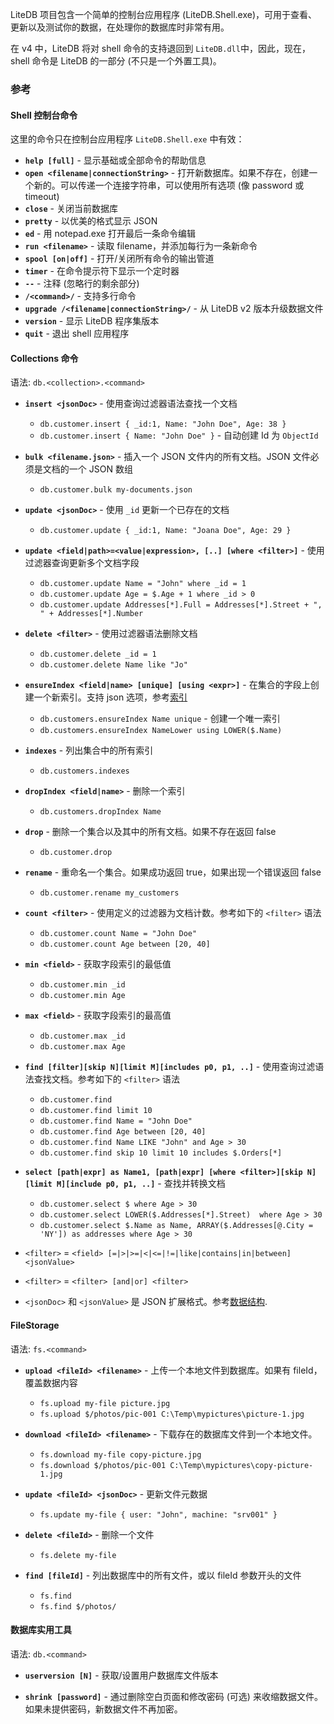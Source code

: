 LiteDB 项目包含一个简单的控制台应用程序 (LiteDB.Shell.exe)，可用于查看、更新以及测试你的数据，在处理你的数据库时非常有用。

在 v4 中，LiteDB 将对 shell 命令的支持退回到 `LiteDB.dll`中，因此，现在，shell 命令是 LiteDB 的一部分 (不只是一个外置工具)。

### 参考

#### Shell 控制台命令

这里的命令只在控制台应用程序 `LiteDB.Shell.exe` 中有效：

- **`help [full]`** - 显示基础或全部命令的帮助信息
- **`open <filename|connectionString>`** - 打开新数据库。如果不存在，创建一个新的。可以传递一个连接字符串，可以使用所有选项 (像 password 或 timeout)
- **`close`** - 关闭当前数据库
- **`pretty`** - 以优美的格式显示 JSON
- **`ed`** - 用 notepad.exe 打开最后一条命令编辑
- **`run <filename>`** - 读取 filename，并添加每行为一条新命令
- **`spool [on|off]`** - 打开/关闭所有命令的输出管道
- **`timer`** - 在命令提示符下显示一个定时器
- **`--`** - 注释 (忽略行的剩余部分)
- **`/<command>/`** - 支持多行命令
- **`upgrade /<filename|connectionString>/`** - 从 LiteDB v2 版本升级数据文件
- **`version`** - 显示 LiteDB 程序集版本
- **`quit`** - 退出 shell 应用程序

#### Collections 命令

语法: `db.<collection>.<command>`

- **`insert <jsonDoc>`** - 使用查询过滤器语法查找一个文档
    - `db.customer.insert { _id:1, Name: "John Doe", Age: 38 }`
    - `db.customer.insert { Name: "John Doe" }` - 自动创建 Id 为 `ObjectId`

- **`bulk <filename.json>`** - 插入一个 JSON 文件内的所有文档。JSON 文件必须是文档的一个 JSON 数组
    - `db.customer.bulk my-documents.json`

- **`update <jsonDoc>`** - 使用 `_id` 更新一个已存在的文档
    - `db.customer.update { _id:1, Name: "Joana Doe", Age: 29 }`

- **`update <field|path>=<value|expression>, [..] [where <filter>]`** - 使用过滤器查询更新多个文档字段
    - `db.customer.update Name = "John" where _id = 1`
    - `db.customer.update Age = $.Age + 1 where _id > 0`
    - `db.customer.update Addresses[*].Full = Addresses[*].Street + ", " + Addresses[*].Number`

- **`delete <filter>`** - 使用过滤器语法删除文档
    - `db.customer.delete _id = 1`
    - `db.customer.delete Name like "Jo"`

- **`ensureIndex <field|name> [unique] [using <expr>]`** - 在集合的字段上创建一个新索引。支持 json 选项，参考[索引](Indexes)
    - `db.customers.ensureIndex Name unique` - 创建一个唯一索引
    - `db.customers.ensureIndex NameLower using LOWER($.Name)`

- **`indexes`** - 列出集合中的所有索引
    - `db.customers.indexes`

- **`dropIndex <field|name>`** - 删除一个索引
    - `db.customers.dropIndex Name`

- **`drop`** - 删除一个集合以及其中的所有文档。如果不存在返回 false 
    - `db.customer.drop`

- **`rename`** - 重命名一个集合。如果成功返回 true，如果出现一个错误返回 false
    - `db.customer.rename my_customers`

- **`count <filter>`** - 使用定义的过滤器为文档计数。参考如下的 `<filter>` 语法
    - `db.customer.count Name = "John Doe"`
    - `db.customer.count Age between [20, 40]`

- **`min <field>`** - 获取字段索引的最低值
    - `db.customer.min _id`
    - `db.customer.min Age`

- **`max <field>`** - 获取字段索引的最高值
    - `db.customer.max _id`
    - `db.customer.max Age`

- **`find [filter][skip N][limit M][includes p0, p1, ..]`** - 使用查询过滤语法查找文档。参考如下的 `<filter>` 语法
    - `db.customer.find`
    - `db.customer.find limit 10`
    - `db.customer.find Name = "John Doe"`
    - `db.customer.find Age between [20, 40]`
    - `db.customer.find Name LIKE "John" and Age > 30`
    - `db.customer.find skip 10 limit 10 includes $.Orders[*]`

- **`select [path|expr] as Name1, [path|expr] [where <filter>][skip N][limit M][include p0, p1, ..]`** - 查找并转换文档
    - `db.customer.select $ where Age > 30`
    - `db.customer.select LOWER($.Addresses[*].Street)  where Age > 30`
    - `db.customer.select $.Name as Name, ARRAY($.Addresses[@.City = 'NY']) as addresses where Age > 30`

- `<filter>` = `<field> [=|>|>=|<|<=|!=|like|contains|in|between] <jsonValue>` 
- `<filter>` = `<filter> [and|or] <filter>`
- `<jsonDoc>` 和 `<jsonValue>` 是 JSON 扩展格式。参考[数据结构](Data-Structure).

#### FileStorage

语法: `fs.<command>`

- **`upload <fileId> <filename>`** - 上传一个本地文件到数据库。如果有 fileId，覆盖数据内容
    - `fs.upload my-file picture.jpg`
    - `fs.upload $/photos/pic-001 C:\Temp\mypictures\picture-1.jpg`

- **`download <fileId> <filename>`** - 下载存在的数据库文件到一个本地文件。
    - `fs.download my-file copy-picture.jpg`
    - `fs.download $/photos/pic-001 C:\Temp\mypictures\copy-picture-1.jpg`

- **`update <fileId> <jsonDoc>`** - 更新文件元数据
    - `fs.update my-file { user: "John", machine: "srv001" }`

- **`delete <fileId>`** - 删除一个文件
    - `fs.delete my-file`

- **`find [fileId]`** - 列出数据库中的所有文件，或以 fileId 参数开头的文件
    - `fs.find`
    - `fs.find $/photos/`

#### 数据库实用工具

语法: `db.<command>`

- **`userversion [N]`** - 获取/设置用户数据库文件版本

- **`shrink [password]`** - 通过删除空白页面和修改密码 (可选) 来收缩数据文件。如果未提供密码，新数据文件不再加密。
